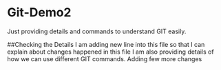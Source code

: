 # Git-Demo2
Just providing details and commands to understand GIT easily.

##Checking the Details
I am adding new line into this file so that I can explain about changes happened in this file
I am also providing details of how we can use different GIT commands.
Adding few more changes
